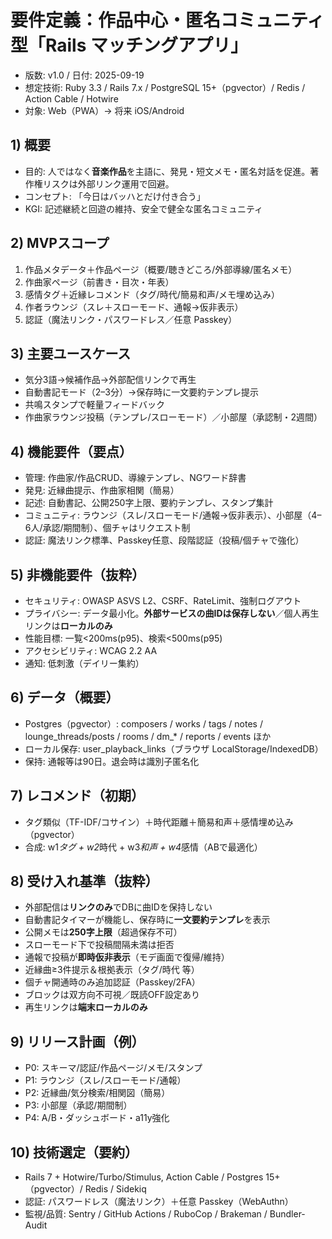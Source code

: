 # 要件定義：作品中心・匿名コミュニティ型「Rails マッチングアプリ」

- 版数: v1.0 / 日付: 2025-09-19
- 想定技術: Ruby 3.3 / Rails 7.x / PostgreSQL 15+（pgvector）/ Redis / Action Cable / Hotwire
- 対象: Web（PWA）→ 将来 iOS/Android

## 1) 概要
- 目的: 人ではなく**音楽作品**を主語に、発見・短文メモ・匿名対話を促進。著作権リスクは外部リンク運用で回避。
- コンセプト: 「今日はバッハとだけ付き合う」
- KGI: 記述継続と回遊の維持、安全で健全な匿名コミュニティ

## 2) MVPスコープ
1. 作品メタデータ＋作品ページ（概要/聴きどころ/外部導線/匿名メモ）
2. 作曲家ページ（前書き・目次・年表）
3. 感情タグ＋近縁レコメンド（タグ/時代/簡易和声/メモ埋め込み）
4. 作者ラウンジ（スレ＋スローモード、通報→仮非表示）
5. 認証（魔法リンク・パスワードレス／任意 Passkey）

## 3) 主要ユースケース
- 気分3語→候補作品→外部配信リンクで再生
- 自動書記モード（2–3分）→保存時に一文要約テンプレ提示
- 共鳴スタンプで軽量フィードバック
- 作曲家ラウンジ投稿（テンプレ/スローモード）／小部屋（承認制・2週間）

## 4) 機能要件（要点）
- 管理: 作曲家/作品CRUD、導線テンプレ、NGワード辞書
- 発見: 近縁曲提示、作曲家相関（簡易）
- 記述: 自動書記、公開250字上限、要約テンプレ、スタンプ集計
- コミュニティ: ラウンジ（スレ/スローモード/通報→仮非表示）、小部屋（4–6人/承認/期間制）、個チャはリクエスト制
- 認証: 魔法リンク標準、Passkey任意、段階認証（投稿/個チャで強化）

## 5) 非機能要件（抜粋）
- セキュリティ: OWASP ASVS L2、CSRF、RateLimit、強制ログアウト
- プライバシー: データ最小化。**外部サービスの曲IDは保存しない**／個人再生リンクは**ローカルのみ**
- 性能目標: 一覧<200ms(p95)、検索<500ms(p95)
- アクセシビリティ: WCAG 2.2 AA
- 通知: 低刺激（デイリー集約）

## 6) データ（概要）
- Postgres（pgvector）: composers / works / tags / notes / lounge_threads/posts / rooms / dm_* / reports / events ほか
- ローカル保存: user_playback_links（ブラウザ LocalStorage/IndexedDB）
- 保持: 通報等は90日。退会時は識別子匿名化

## 7) レコメンド（初期）
- タグ類似（TF-IDF/コサイン）＋時代距離＋簡易和声＋感情埋め込み（pgvector）
- 合成: w1*タグ + w2*時代 + w3*和声 + w4*感情（ABで最適化）

## 8) 受け入れ基準（抜粋）
- 外部配信は**リンクのみ**でDBに曲IDを保持しない
- 自動書記タイマーが機能し、保存時に**一文要約テンプレ**を表示
- 公開メモは**250字上限**（超過保存不可）
- スローモード下で投稿間隔未満は拒否
- 通報で投稿が**即時仮非表示**（モデ画面で復帰/維持）
- 近縁曲≥3件提示＆根拠表示（タグ/時代 等）
- 個チャ開通時のみ追加認証（Passkey/2FA）
- ブロックは双方向不可視／既読OFF設定あり
- 再生リンクは**端末ローカルのみ**

## 9) リリース計画（例）
- P0: スキーマ/認証/作品ページ/メモ/スタンプ
- P1: ラウンジ（スレ/スローモード/通報）
- P2: 近縁曲/気分検索/相関図（簡易）
- P3: 小部屋（承認/期間制）
- P4: A/B・ダッシュボード・a11y強化

## 10) 技術選定（要約）
- Rails 7 + Hotwire/Turbo/Stimulus, Action Cable / Postgres 15+（pgvector）/ Redis / Sidekiq
- 認証: パスワードレス（魔法リンク）＋任意 Passkey（WebAuthn）
- 監視/品質: Sentry / GitHub Actions / RuboCop / Brakeman / Bundler-Audit

